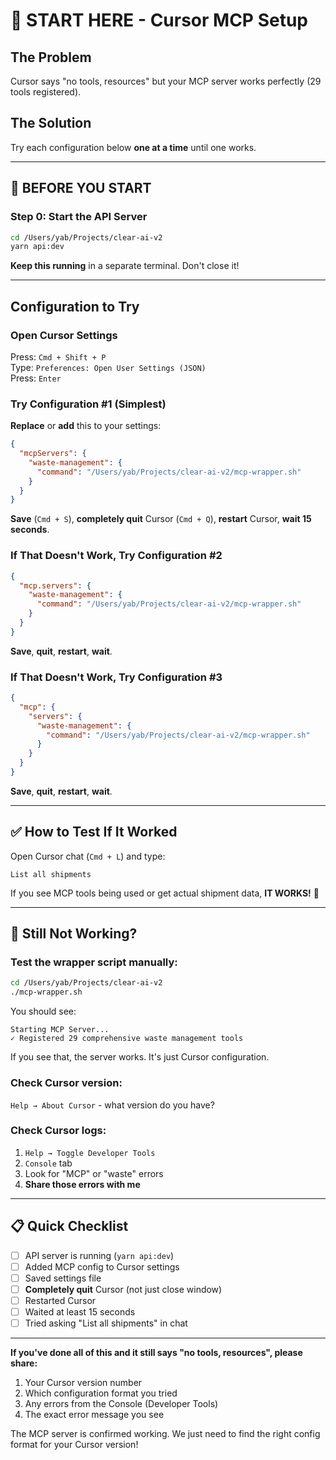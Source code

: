 # 🚀 START HERE - Cursor MCP Setup

## The Problem
Cursor says "no tools, resources" but your MCP server works perfectly (29 tools registered).

## The Solution
Try each configuration below **one at a time** until one works.

---

## 🔴 BEFORE YOU START

### Step 0: Start the API Server

```bash
cd /Users/yab/Projects/clear-ai-v2
yarn api:dev
```

**Keep this running** in a separate terminal. Don't close it!

---

## Configuration to Try

### Open Cursor Settings

Press: `Cmd + Shift + P`  
Type: `Preferences: Open User Settings (JSON)`  
Press: `Enter`

### Try Configuration #1 (Simplest)

**Replace** or **add** this to your settings:

```json
{
  "mcpServers": {
    "waste-management": {
      "command": "/Users/yab/Projects/clear-ai-v2/mcp-wrapper.sh"
    }
  }
}
```

**Save** (`Cmd + S`), **completely quit** Cursor (`Cmd + Q`), **restart** Cursor, **wait 15 seconds**.

### If That Doesn't Work, Try Configuration #2

```json
{
  "mcp.servers": {
    "waste-management": {
      "command": "/Users/yab/Projects/clear-ai-v2/mcp-wrapper.sh"
    }
  }
}
```

**Save**, **quit**, **restart**, **wait**.

### If That Doesn't Work, Try Configuration #3

```json
{
  "mcp": {
    "servers": {
      "waste-management": {
        "command": "/Users/yab/Projects/clear-ai-v2/mcp-wrapper.sh"
      }
    }
  }
}
```

**Save**, **quit**, **restart**, **wait**.

---

## ✅ How to Test If It Worked

Open Cursor chat (`Cmd + L`) and type:

```
List all shipments
```

If you see MCP tools being used or get actual shipment data, **IT WORKS!** 🎉

---

## 🐛 Still Not Working?

### Test the wrapper script manually:

```bash
cd /Users/yab/Projects/clear-ai-v2
./mcp-wrapper.sh
```

You should see:
```
Starting MCP Server...
✓ Registered 29 comprehensive waste management tools
```

If you see that, the server works. It's just Cursor configuration.

### Check Cursor version:

`Help → About Cursor` - what version do you have?

### Check Cursor logs:

1. `Help → Toggle Developer Tools`
2. `Console` tab
3. Look for "MCP" or "waste" errors
4. **Share those errors with me**

---

## 📋 Quick Checklist

- [ ] API server is running (`yarn api:dev`)
- [ ] Added MCP config to Cursor settings
- [ ] Saved settings file
- [ ] **Completely quit** Cursor (not just close window)
- [ ] Restarted Cursor
- [ ] Waited at least 15 seconds
- [ ] Tried asking "List all shipments" in chat

---

**If you've done all of this and it still says "no tools, resources", please share:**

1. Your Cursor version number
2. Which configuration format you tried
3. Any errors from the Console (Developer Tools)
4. The exact error message you see

The MCP server is confirmed working. We just need to find the right config format for your Cursor version!


